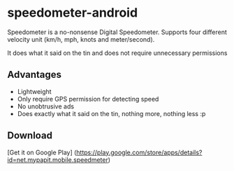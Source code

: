 # speedometer-android
Speedometer is a no-nonsense Digital Speedometer. Supports four different velocity unit (km/h, mph, knots and meter/second).

It does what it said on the tin and does not require unnecessary permissions


## Advantages
* Lightweight
* Only require GPS permission for detecting speed 
* No unobtrusive ads
* Does exactly what it said on the tin, nothing more, nothing less :p 

## Download
[Get it on Google Play] (https://play.google.com/store/apps/details?id=net.mypapit.mobile.speedmeter)

